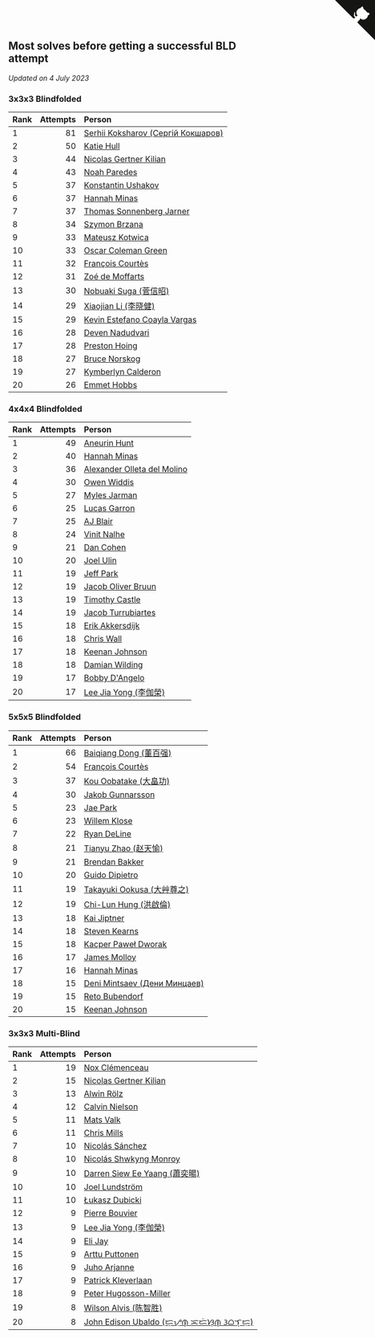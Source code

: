## Most solves before getting a successful BLD attempt

*Updated on  4 July 2023*


### 3x3x3 Blindfolded

| Rank | Attempts | Person |
| :--- | ---: | :--- |
| 1 | 81 | [Serhii Koksharov (Сергій Кокшаров)](https://www.worldcubeassociation.org/persons/2013KOKS01) |
| 2 | 50 | [Katie Hull](https://www.worldcubeassociation.org/persons/2010HULL01) |
| 3 | 44 | [Nicolas Gertner Kilian](https://www.worldcubeassociation.org/persons/2013GERT01) |
| 4 | 43 | [Noah Paredes](https://www.worldcubeassociation.org/persons/2016PARE03) |
| 5 | 37 | [Konstantin Ushakov](https://www.worldcubeassociation.org/persons/2014USHA02) |
| 6 | 37 | [Hannah Minas](https://www.worldcubeassociation.org/persons/2017MINA04) |
| 7 | 37 | [Thomas Sonnenberg Jarner](https://www.worldcubeassociation.org/persons/2017JARN01) |
| 8 | 34 | [Szymon Brzana](https://www.worldcubeassociation.org/persons/2017BRZA01) |
| 9 | 33 | [Mateusz Kotwica](https://www.worldcubeassociation.org/persons/2016KOTW01) |
| 10 | 33 | [Oscar Coleman Green](https://www.worldcubeassociation.org/persons/2018GREE09) |
| 11 | 32 | [François Courtès](https://www.worldcubeassociation.org/persons/2008COUR01) |
| 12 | 31 | [Zoé de Moffarts](https://www.worldcubeassociation.org/persons/2010MOFF02) |
| 13 | 30 | [Nobuaki Suga (菅信昭)](https://www.worldcubeassociation.org/persons/2007SUGA01) |
| 14 | 29 | [Xiaojian Li (李晓健)](https://www.worldcubeassociation.org/persons/2009LIXI02) |
| 15 | 29 | [Kevin Estefano Coayla Vargas](https://www.worldcubeassociation.org/persons/2016VARG04) |
| 16 | 28 | [Deven Nadudvari](https://www.worldcubeassociation.org/persons/2008NADU01) |
| 17 | 28 | [Preston Hoing](https://www.worldcubeassociation.org/persons/2019HOIN01) |
| 18 | 27 | [Bruce Norskog](https://www.worldcubeassociation.org/persons/2006NORS01) |
| 19 | 27 | [Kymberlyn Calderon](https://www.worldcubeassociation.org/persons/2015CALD02) |
| 20 | 26 | [Emmet Hobbs](https://www.worldcubeassociation.org/persons/2016HOBB01) |

### 4x4x4 Blindfolded

| Rank | Attempts | Person |
| :--- | ---: | :--- |
| 1 | 49 | [Aneurin Hunt](https://www.worldcubeassociation.org/persons/2010HUNT02) |
| 2 | 40 | [Hannah Minas](https://www.worldcubeassociation.org/persons/2017MINA04) |
| 3 | 36 | [Alexander Olleta del Molino](https://www.worldcubeassociation.org/persons/2008OLLE01) |
| 4 | 30 | [Owen Widdis](https://www.worldcubeassociation.org/persons/2015WIDD01) |
| 5 | 27 | [Myles Jarman](https://www.worldcubeassociation.org/persons/2016JARM01) |
| 6 | 25 | [Lucas Garron](https://www.worldcubeassociation.org/persons/2006GARR01) |
| 7 | 25 | [AJ Blair](https://www.worldcubeassociation.org/persons/2009BLAI01) |
| 8 | 24 | [Vinit Nalhe](https://www.worldcubeassociation.org/persons/2012NALH01) |
| 9 | 21 | [Dan Cohen](https://www.worldcubeassociation.org/persons/2007COHE01) |
| 10 | 20 | [Joel Ulin](https://www.worldcubeassociation.org/persons/2011ULIN01) |
| 11 | 19 | [Jeff Park](https://www.worldcubeassociation.org/persons/2015PARK08) |
| 12 | 19 | [Jacob Oliver Bruun](https://www.worldcubeassociation.org/persons/2018BRUU01) |
| 13 | 19 | [Timothy Castle](https://www.worldcubeassociation.org/persons/2016CAST48) |
| 14 | 19 | [Jacob Turrubiartes](https://www.worldcubeassociation.org/persons/2018TURR01) |
| 15 | 18 | [Erik Akkersdijk](https://www.worldcubeassociation.org/persons/2005AKKE01) |
| 16 | 18 | [Chris Wall](https://www.worldcubeassociation.org/persons/2011WALL02) |
| 17 | 18 | [Keenan Johnson](https://www.worldcubeassociation.org/persons/2016JOHN30) |
| 18 | 18 | [Damian Wilding](https://www.worldcubeassociation.org/persons/2014WILD03) |
| 19 | 17 | [Bobby D'Angelo](https://www.worldcubeassociation.org/persons/2008DANG01) |
| 20 | 17 | [Lee Jia Yong (李伽榮)](https://www.worldcubeassociation.org/persons/2009YONG02) |

### 5x5x5 Blindfolded

| Rank | Attempts | Person |
| :--- | ---: | :--- |
| 1 | 66 | [Baiqiang Dong (董百强)](https://www.worldcubeassociation.org/persons/2008DONG06) |
| 2 | 54 | [François Courtès](https://www.worldcubeassociation.org/persons/2008COUR01) |
| 3 | 37 | [Kou Oobatake (大畠功)](https://www.worldcubeassociation.org/persons/2007OOBA01) |
| 4 | 30 | [Jakob Gunnarsson](https://www.worldcubeassociation.org/persons/2015GUNN01) |
| 5 | 23 | [Jae Park](https://www.worldcubeassociation.org/persons/2015PARK24) |
| 6 | 23 | [Willem Klose](https://www.worldcubeassociation.org/persons/2017KLOS01) |
| 7 | 22 | [Ryan DeLine](https://www.worldcubeassociation.org/persons/2012DELI01) |
| 8 | 21 | [Tianyu Zhao (赵天愉)](https://www.worldcubeassociation.org/persons/2014ZHAO12) |
| 9 | 21 | [Brendan Bakker](https://www.worldcubeassociation.org/persons/2015BAKK01) |
| 10 | 20 | [Guido Dipietro](https://www.worldcubeassociation.org/persons/2013DIPI01) |
| 11 | 19 | [Takayuki Ookusa (大艸尊之)](https://www.worldcubeassociation.org/persons/2006OOKU01) |
| 12 | 19 | [Chi-Lun Hung (洪啟倫)](https://www.worldcubeassociation.org/persons/2010HONG01) |
| 13 | 18 | [Kai Jiptner](https://www.worldcubeassociation.org/persons/2007JIPT01) |
| 14 | 18 | [Steven Kearns](https://www.worldcubeassociation.org/persons/2015KEAR01) |
| 15 | 18 | [Kacper Paweł Dworak](https://www.worldcubeassociation.org/persons/2020DWOR01) |
| 16 | 17 | [James Molloy](https://www.worldcubeassociation.org/persons/2011MOLL01) |
| 17 | 16 | [Hannah Minas](https://www.worldcubeassociation.org/persons/2017MINA04) |
| 18 | 15 | [Deni Mintsaev (Дени Минцаев)](https://www.worldcubeassociation.org/persons/2013MINT01) |
| 19 | 15 | [Reto Bubendorf](https://www.worldcubeassociation.org/persons/2012BUBE01) |
| 20 | 15 | [Keenan Johnson](https://www.worldcubeassociation.org/persons/2016JOHN30) |

### 3x3x3 Multi-Blind

| Rank | Attempts | Person |
| :--- | ---: | :--- |
| 1 | 19 | [Nox Clémenceau](https://www.worldcubeassociation.org/persons/2015CLEM03) |
| 2 | 15 | [Nicolas Gertner Kilian](https://www.worldcubeassociation.org/persons/2013GERT01) |
| 3 | 13 | [Alwin Rölz](https://www.worldcubeassociation.org/persons/2016ROLZ01) |
| 4 | 12 | [Calvin Nielson](https://www.worldcubeassociation.org/persons/2014NIEL03) |
| 5 | 11 | [Mats Valk](https://www.worldcubeassociation.org/persons/2007VALK01) |
| 6 | 11 | [Chris Mills](https://www.worldcubeassociation.org/persons/2014MILL04) |
| 7 | 10 | [Nicolás Sánchez](https://www.worldcubeassociation.org/persons/2015SANC11) |
| 8 | 10 | [Nicolás Shwkyng Monroy](https://www.worldcubeassociation.org/persons/2013MONR01) |
| 9 | 10 | [Darren Siew Ee Yaang (蕭奕暘)](https://www.worldcubeassociation.org/persons/2009SIEW01) |
| 10 | 10 | [Joel Lundström](https://www.worldcubeassociation.org/persons/2017LUND06) |
| 11 | 10 | [Łukasz Dubicki](https://www.worldcubeassociation.org/persons/2018DUBI01) |
| 12 | 9 | [Pierre Bouvier](https://www.worldcubeassociation.org/persons/2010BOUV01) |
| 13 | 9 | [Lee Jia Yong (李伽榮)](https://www.worldcubeassociation.org/persons/2009YONG02) |
| 14 | 9 | [Eli Jay](https://www.worldcubeassociation.org/persons/2014JAYE01) |
| 15 | 9 | [Arttu Puttonen](https://www.worldcubeassociation.org/persons/2016PUTT01) |
| 16 | 9 | [Juho Arjanne](https://www.worldcubeassociation.org/persons/2015ARJA01) |
| 17 | 9 | [Patrick Kleverlaan](https://www.worldcubeassociation.org/persons/2019KLEV01) |
| 18 | 9 | [Peter Hugosson-Miller](https://www.worldcubeassociation.org/persons/2021HUGO01) |
| 19 | 8 | [Wilson Alvis (陈智胜)](https://www.worldcubeassociation.org/persons/2011ALVI01) |
| 20 | 8 | [John Edison Ubaldo (ᜇ᜔ᜌᜓ︀ᜈ᜔ ᜁᜇᜒᜐᜓ︀ᜈ᜔ ᜂᜊᜎ᜔ᜇᜓ︀)](https://www.worldcubeassociation.org/persons/2010UBAL01) |


<a href="https://github.com/JustinTimeCuber/wca_statistics" class="github-corner" aria-label="View source on Github"><svg width="80" height="80" viewBox="0 0 250 250" style="fill:#151513; color:#fff; position: absolute; top: 0; border: 0; right: 0;" aria-hidden="true"><path d="M0,0 L115,115 L130,115 L142,142 L250,250 L250,0 Z"></path><path d="M128.3,109.0 C113.8,99.7 119.0,89.6 119.0,89.6 C122.0,82.7 120.5,78.6 120.5,78.6 C119.2,72.0 123.4,76.3 123.4,76.3 C127.3,80.9 125.5,87.3 125.5,87.3 C122.9,97.6 130.6,101.9 134.4,103.2" fill="currentColor" style="transform-origin: 130px 106px;" class="octo-arm"></path><path d="M115.0,115.0 C114.9,115.1 118.7,116.5 119.8,115.4 L133.7,101.6 C136.9,99.2 139.9,98.4 142.2,98.6 C133.8,88.0 127.5,74.4 143.8,58.0 C148.5,53.4 154.0,51.2 159.7,51.0 C160.3,49.4 163.2,43.6 171.4,40.1 C171.4,40.1 176.1,42.5 178.8,56.2 C183.1,58.6 187.2,61.8 190.9,65.4 C194.5,69.0 197.7,73.2 200.1,77.6 C213.8,80.2 216.3,84.9 216.3,84.9 C212.7,93.1 206.9,96.0 205.4,96.6 C205.1,102.4 203.0,107.8 198.3,112.5 C181.9,128.9 168.3,122.5 157.7,114.1 C157.9,116.9 156.7,120.9 152.7,124.9 L141.0,136.5 C139.8,137.7 141.6,141.9 141.8,141.8 Z" fill="currentColor" class="octo-body"></path></svg></a><style>.github-corner:hover .octo-arm{animation:octocat-wave 560ms ease-in-out}@keyframes octocat-wave{0%,100%{transform:rotate(0)}20%,60%{transform:rotate(-25deg)}40%,80%{transform:rotate(10deg)}}@media (max-width:500px){.github-corner:hover .octo-arm{animation:none}.github-corner .octo-arm{animation:octocat-wave 560ms ease-in-out}}</style>
